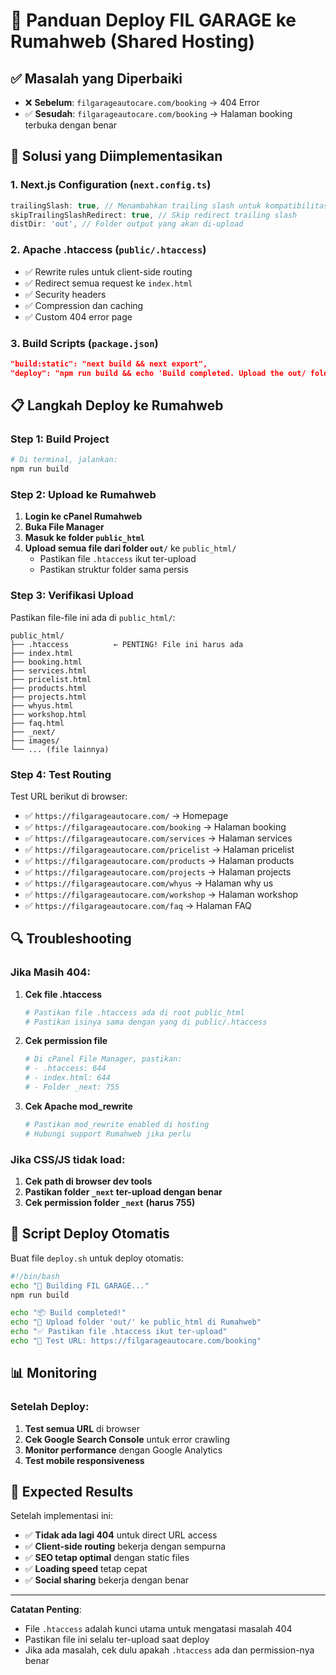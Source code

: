 # 🚀 Panduan Deploy FIL GARAGE ke Rumahweb (Shared Hosting)

## ✅ Masalah yang Diperbaiki
- ❌ **Sebelum**: `filgarageautocare.com/booking` → 404 Error
- ✅ **Sesudah**: `filgarageautocare.com/booking` → Halaman booking terbuka dengan benar

## 🔧 Solusi yang Diimplementasikan

### 1. **Next.js Configuration** (`next.config.ts`)
```typescript
trailingSlash: true, // Menambahkan trailing slash untuk kompatibilitas
skipTrailingSlashRedirect: true, // Skip redirect trailing slash
distDir: 'out', // Folder output yang akan di-upload
```

### 2. **Apache .htaccess** (`public/.htaccess`)
- ✅ Rewrite rules untuk client-side routing
- ✅ Redirect semua request ke `index.html`
- ✅ Security headers
- ✅ Compression dan caching
- ✅ Custom 404 error page

### 3. **Build Scripts** (`package.json`)
```json
"build:static": "next build && next export",
"deploy": "npm run build && echo 'Build completed. Upload the out/ folder to your hosting.'"
```

## 📋 Langkah Deploy ke Rumahweb

### Step 1: Build Project
```bash
# Di terminal, jalankan:
npm run build
```

### Step 2: Upload ke Rumahweb
1. **Login ke cPanel Rumahweb**
2. **Buka File Manager**
3. **Masuk ke folder `public_html`**
4. **Upload semua file dari folder `out/`** ke `public_html/`
   - Pastikan file `.htaccess` ikut ter-upload
   - Pastikan struktur folder sama persis

### Step 3: Verifikasi Upload
Pastikan file-file ini ada di `public_html/`:
```
public_html/
├── .htaccess          ← PENTING! File ini harus ada
├── index.html
├── booking.html
├── services.html
├── pricelist.html
├── products.html
├── projects.html
├── whyus.html
├── workshop.html
├── faq.html
├── _next/
├── images/
└── ... (file lainnya)
```

### Step 4: Test Routing
Test URL berikut di browser:
- ✅ `https://filgarageautocare.com/` → Homepage
- ✅ `https://filgarageautocare.com/booking` → Halaman booking
- ✅ `https://filgarageautocare.com/services` → Halaman services
- ✅ `https://filgarageautocare.com/pricelist` → Halaman pricelist
- ✅ `https://filgarageautocare.com/products` → Halaman products
- ✅ `https://filgarageautocare.com/projects` → Halaman projects
- ✅ `https://filgarageautocare.com/whyus` → Halaman why us
- ✅ `https://filgarageautocare.com/workshop` → Halaman workshop
- ✅ `https://filgarageautocare.com/faq` → Halaman FAQ

## 🔍 Troubleshooting

### Jika Masih 404:
1. **Cek file .htaccess**
   ```bash
   # Pastikan file .htaccess ada di root public_html
   # Pastikan isinya sama dengan yang di public/.htaccess
   ```

2. **Cek permission file**
   ```bash
   # Di cPanel File Manager, pastikan:
   # - .htaccess: 644
   # - index.html: 644
   # - Folder _next: 755
   ```

3. **Cek Apache mod_rewrite**
   ```bash
   # Pastikan mod_rewrite enabled di hosting
   # Hubungi support Rumahweb jika perlu
   ```

### Jika CSS/JS tidak load:
1. **Cek path di browser dev tools**
2. **Pastikan folder `_next` ter-upload dengan benar**
3. **Cek permission folder `_next` (harus 755)**

## 🚀 Script Deploy Otomatis

Buat file `deploy.sh` untuk deploy otomatis:
```bash
#!/bin/bash
echo "🚀 Building FIL GARAGE..."
npm run build

echo "📦 Build completed!"
echo "📁 Upload folder 'out/' ke public_html di Rumahweb"
echo "✅ Pastikan file .htaccess ikut ter-upload"
echo "🔗 Test URL: https://filgarageautocare.com/booking"
```

## 📊 Monitoring

### Setelah Deploy:
1. **Test semua URL** di browser
2. **Cek Google Search Console** untuk error crawling
3. **Monitor performance** dengan Google Analytics
4. **Test mobile responsiveness**

## 🎯 Expected Results

Setelah implementasi ini:
- ✅ **Tidak ada lagi 404** untuk direct URL access
- ✅ **Client-side routing** bekerja dengan sempurna
- ✅ **SEO tetap optimal** dengan static files
- ✅ **Loading speed** tetap cepat
- ✅ **Social sharing** bekerja dengan benar

---

**Catatan Penting**: 
- File `.htaccess` adalah kunci utama untuk mengatasi masalah 404
- Pastikan file ini selalu ter-upload saat deploy
- Jika ada masalah, cek dulu apakah `.htaccess` ada dan permission-nya benar
